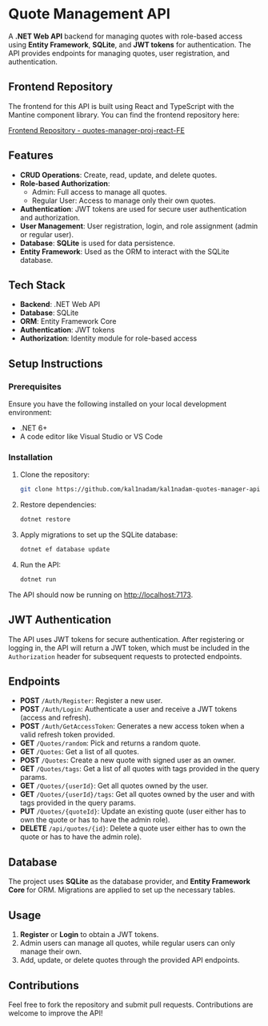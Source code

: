 # Quote Management API

A **.NET Web API** backend for managing quotes with role-based access using **Entity Framework**, **SQLite**, and **JWT tokens** for authentication. The API provides endpoints for managing quotes, user registration, and authentication.

## Frontend Repository

The frontend for this API is built using React and TypeScript with the Mantine component library. You can find the frontend repository here:

[Frontend Repository - quotes-manager-proj-react-FE](https://github.com/kal1nadam/quotes-manager-proj-react-FE)


## Features

- **CRUD Operations**: Create, read, update, and delete quotes.
- **Role-based Authorization**:
  - Admin: Full access to manage all quotes.
  - Regular User: Access to manage only their own quotes.
- **Authentication**: JWT tokens are used for secure user authentication and authorization.
- **User Management**: User registration, login, and role assignment (admin or regular user).
- **Database**: **SQLite** is used for data persistence.
- **Entity Framework**: Used as the ORM to interact with the SQLite database.

## Tech Stack

- **Backend**: .NET Web API
- **Database**: SQLite
- **ORM**: Entity Framework Core
- **Authentication**: JWT tokens
- **Authorization**: Identity module for role-based access

## Setup Instructions

### Prerequisites

Ensure you have the following installed on your local development environment:

- .NET 6+
- A code editor like Visual Studio or VS Code

### Installation

1. Clone the repository:

   ```bash
   git clone https://github.com/kal1nadam/kal1nadam-quotes-manager-api-dotnet-BE.git
   ```

2. Restore dependencies:

   ```bash
   dotnet restore
   ```

3. Apply migrations to set up the SQLite database:
   
   ```bash
   dotnet ef database update
   ```

4. Run the API:

   ```bash
   dotnet run
   ```


The API should now be running on [http://localhost:7173](http://localhost:7173).

## JWT Authentication

The API uses JWT tokens for secure authentication. After registering or logging in, the API will return a JWT token, which must be included in the `Authorization` header for subsequent requests to protected endpoints.


## Endpoints

- **POST** `/Auth/Register`: Register a new user.
- **POST** `/Auth/Login`: Authenticate a user and receive a JWT tokens (access and refresh).
- **POST** `/Auth/GetAccessToken`: Generates a new access token when a valid refresh token provided.
- **GET** `/Quotes/random`: Pick and returns a random quote.
- **GET** `/Quotes`: Get a list of all quotes.
- **POST** `/Quotes`: Create a new quote with signed user as an owner.
- **GET** `/Quotes/tags`: Get a list of all quotes with tags provided in the query params.
- **GET** `/Quotes/{userId}`: Get all quotes owned by the user.
- **GET** `/Quotes/{userId}/tags`: Get all quotes owned by the user and with tags provided in the query params.
- **PUT** `/Quotes/{quoteId}`: Update an existing quote (user either has to own the quote or has to have the admin role).
- **DELETE** `/api/quotes/{id}`: Delete a quote user either has to own the quote or has to have the admin role).

## Database

The project uses **SQLite** as the database provider, and **Entity Framework Core** for ORM. Migrations are applied to set up the necessary tables.

## Usage

1. **Register** or **Login** to obtain a JWT tokens.
2. Admin users can manage all quotes, while regular users can only manage their own.
3. Add, update, or delete quotes through the provided API endpoints.
   

## Contributions

Feel free to fork the repository and submit pull requests. Contributions are welcome to improve the API!


   
